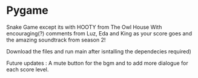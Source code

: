 # Pygame
Snake Game except its with HOOTY from The Owl House With encouraging(?) comments from Luz, Eda and King as your score goes and the amazing soundtrack from season 2!


Download the files and run main after isntalling the dependecies required)

Future updates : A mute button for the bgm and to add more dialogue for each score level.

